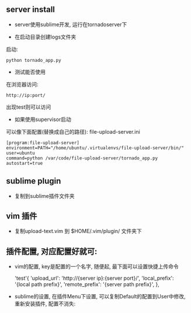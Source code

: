 ## server install

- server使用sublime开发, 运行在tornadoserver下

- 在启动目录创建logs文件夹

启动:

    python tornado_app.py

- 测试能否使用

在浏览器访问:

    http://ip:port/

出现test则可以访问

- 如果使用supervisor启动

 可以像下面配置(替换成自己的路径): file-upload-server.ini

    [program:file-upload-server]
    environment=PATH="/home/ubuntu/.virtualenvs/file-upload-server/bin/"
    user=ubuntu
    command=python /var/code/file-upload-server/tornado_app.py
    autostart=true

## sublime plugin

- 复制到sublime插件文件夹

## vim 插件

- 复制upload-text.vim 到 $HOME/.vim/plugin/ 文件夹下


## 插件配置, 对应配置好就可:

- vim的配置, key是配置的一个名字, 随便起, 最下面可以设置快捷上传命令

    'test'{
        'upload_url': 'http://{server ip}:{server port}/',
        'local_prefix': '{local path prefix}',
        'remote_prefix': '{server path prefix}',
    },

- sublime的设置, 在插件Menu下设置, 可以复制Default的配置到User中修改, 重新安装插件, 配置不消失:




